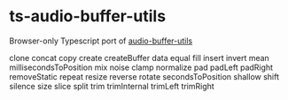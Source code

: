 # ts-audio-buffer-utils
Browser-only Typescript port of [audio-buffer-utils](//github.com/audiojs/audio-buffer-utils)


clone
concat
copy
create
createBuffer
data
equal
fill
insert
invert
mean
millisecondsToPosition
mix
noise
clamp
normalize
pad
padLeft
padRight
removeStatic
repeat
resize
reverse
rotate
secondsToPosition
shallow
shift
silence
size
slice
split
trim
trimInternal
trimLeft
trimRight